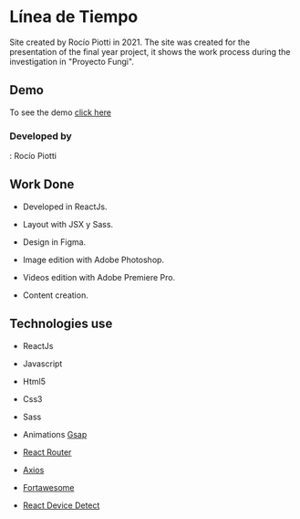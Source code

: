 
# Línea de Tiempo

Site created by Rocío Piotti in 2021. The site was created for the presentation of the final year project, it shows the work process during the investigation in "Proyecto Fungi".

## Demo


To see the demo [click here](https://linea-de-tiempo.netlify.app/)

### Developed by


: Rocío Piotti


## Work Done



- Developed in ReactJs.

- Layout with JSX y Sass.

- Design in Figma.

- Image edition with Adobe Photoshop.

- Videos edition with Adobe Premiere Pro.

- Content creation.



## Technologies use

- ReactJs

- Javascript

- Html5

- Css3

- Sass

- Animations [Gsap](https://www.npmjs.com/package/gsap/v/3.2.6)

- [React Router](https://www.npmjs.com/package/react-router-dom)

- [Axios](https://www.npmjs.com/package/axios)

- [Fortawesome](https://www.npmjs.com/package/@fortawesome/react-fontawesome)

- [React Device Detect](https://www.npmjs.com/package/react-device-detect)
